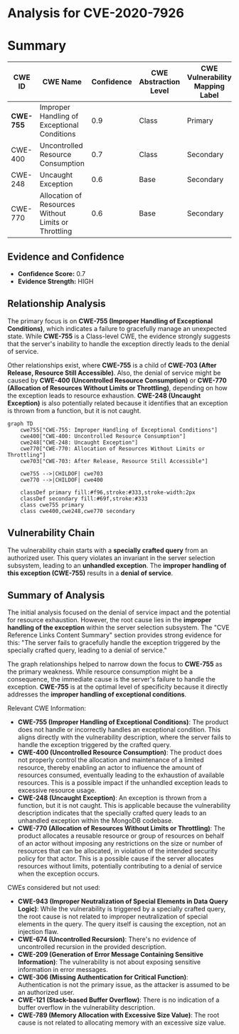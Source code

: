 # Analysis for CVE-2020-7926

# Summary
| CWE ID | CWE Name | Confidence | CWE Abstraction Level | CWE Vulnerability Mapping Label | CWE-Vulnerability Mapping Notes |
|---|---|---|---|---|---|
| **CWE-755** | Improper Handling of Exceptional Conditions | 0.9 | Class | Primary | Allowed-with-Review |
| CWE-400 | Uncontrolled Resource Consumption | 0.7 | Class | Secondary | Discouraged |
| CWE-248 | Uncaught Exception | 0.6 | Base | Secondary | Allowed |
| CWE-770 | Allocation of Resources Without Limits or Throttling | 0.6 | Base | Secondary | Allowed |

## Evidence and Confidence

*   **Confidence Score:** 0.7
*   **Evidence Strength:** HIGH

## Relationship Analysis
The primary focus is on **CWE-755 (Improper Handling of Exceptional Conditions)**, which indicates a failure to gracefully manage an unexpected state. While **CWE-755** is a Class-level CWE, the evidence strongly suggests that the server's inability to handle the exception directly leads to the denial of service.

Other relationships exist, where **CWE-755** is a child of **CWE-703 (After Release, Resource Still Accessible)**. Also, the denial of service might be caused by **CWE-400 (Uncontrolled Resource Consumption)** or **CWE-770 (Allocation of Resources Without Limits or Throttling)**, depending on how the exception leads to resource exhaustion. **CWE-248 (Uncaught Exception)** is also potentially related because it identifies that an exception is thrown from a function, but it is not caught.

```mermaid
graph TD
    cwe755["CWE-755: Improper Handling of Exceptional Conditions"]
    cwe400["CWE-400: Uncontrolled Resource Consumption"]
    cwe248["CWE-248: Uncaught Exception"]
    cwe770["CWE-770: Allocation of Resources Without Limits or Throttling"]
    cwe703["CWE-703: After Release, Resource Still Accessible"]
    
    cwe755 -->|CHILDOF| cwe703
    cwe770 -->|CHILDOF| cwe400

    classDef primary fill:#f96,stroke:#333,stroke-width:2px
    classDef secondary fill:#69f,stroke:#333
    class cwe755 primary
    class cwe400,cwe248,cwe770 secondary
```

## Vulnerability Chain
The vulnerability chain starts with a **specially crafted query** from an authorized user. This query violates an invariant in the server selection subsystem, leading to an **unhandled exception**. The **improper handling of this exception (CWE-755)** results in a **denial of service**.

## Summary of Analysis
The initial analysis focused on the denial of service impact and the potential for resource exhaustion. However, the root cause lies in the **improper handling of the exception** within the server selection subsystem. The "CVE Reference Links Content Summary" section provides strong evidence for this: "The server fails to gracefully handle the exception triggered by the specially crafted query, leading to a denial of service."

The graph relationships helped to narrow down the focus to **CWE-755** as the primary weakness. While resource consumption might be a consequence, the immediate cause is the server's failure to handle the exception. **CWE-755** is at the optimal level of specificity because it directly addresses the **improper handling of exceptional conditions**.

Relevant CWE Information:

*   **CWE-755 (Improper Handling of Exceptional Conditions)**: The product does not handle or incorrectly handles an exceptional condition. This aligns directly with the vulnerability description, where the server fails to handle the exception triggered by the crafted query.
*   **CWE-400 (Uncontrolled Resource Consumption)**: The product does not properly control the allocation and maintenance of a limited resource, thereby enabling an actor to influence the amount of resources consumed, eventually leading to the exhaustion of available resources. This is a possible impact if the unhandled exception leads to excessive resource usage.
*   **CWE-248 (Uncaught Exception)**: An exception is thrown from a function, but it is not caught. This is applicable because the vulnerability description indicates that the specially crafted query leads to an unhandled exception within the MongoDB codebase.
*   **CWE-770 (Allocation of Resources Without Limits or Throttling)**: The product allocates a reusable resource or group of resources on behalf of an actor without imposing any restrictions on the size or number of resources that can be allocated, in violation of the intended security policy for that actor. This is a possible cause if the server allocates resources without limits, potentially contributing to a denial of service when the exception occurs.

CWEs considered but not used:

*   **CWE-943 (Improper Neutralization of Special Elements in Data Query Logic)**: While the vulnerability is triggered by a specially crafted query, the root cause is not related to improper neutralization of special elements in the query. The query itself is causing the exception, not an injection flaw.
*   **CWE-674 (Uncontrolled Recursion)**: There's no evidence of uncontrolled recursion in the provided description.
*   **CWE-209 (Generation of Error Message Containing Sensitive Information)**: The vulnerability is not about exposing sensitive information in error messages.
*   **CWE-306 (Missing Authentication for Critical Function)**: Authentication is not the primary issue, as the attacker is assumed to be an authorized user.
*   **CWE-121 (Stack-based Buffer Overflow)**: There is no indication of a buffer overflow in the vulnerability description.
*   **CWE-789 (Memory Allocation with Excessive Size Value)**: The root cause is not related to allocating memory with an excessive size value.
